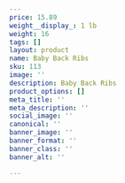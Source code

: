 ```yaml
---
price: 15.89
weight__display_: 1 lb
weight: 16
tags: []
layout: product
name: Baby Back Ribs
sku: 113
image: ''
description: Baby Back Ribs
product_options: []
meta_title: ''
meta_description: ''
social_image: ''
canonical: ''
banner_image: ''
banner_format: ''
banner_class: ''
banner_alt: ''

---
```

